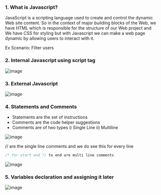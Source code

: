 ### 1. What is Javascript?

JavaScript is a scripting language used to create and control the dynamic Web site content. So in the context of major building blocks of the Web, we have HTML which is responsible for the structure of our Web project and We have CSS for styling but with Javascript we can make a web page dynamic by allowing users to interact with it.

Ex Scenario: Filter users

### 2. Internal Javascript using script tag

![image](https://user-images.githubusercontent.com/42731246/167200450-663e21cd-e66f-4367-a9a5-5c436f35ae72.png)

### 3. External Javascript
![image](https://user-images.githubusercontent.com/42731246/167204971-0e1574df-6226-40ef-8afe-080f20db4f18.png)



### 4. Statements and Comments

- Statements are the set of instructions
- Comments are the code helper suggestions
- Comments are of two types
  i) Single Line
  ii) Multiline

![image](https://user-images.githubusercontent.com/42731246/167202896-9766f4aa-33ba-4849-9cce-fc09bc827ecb.png)

// are the single line comments and we do see this for every line

```js
/* for start and */ to end are multi line comments
```

![image](https://user-images.githubusercontent.com/42731246/167204813-8fbcbe37-77d6-4ddf-aa24-4f3ed635d3ba.png)

### 5. Variables declaration and assigning it later

![image](https://user-images.githubusercontent.com/42731246/167204455-887f4259-03ee-44bf-83e4-8b7a10cc48d7.png)
